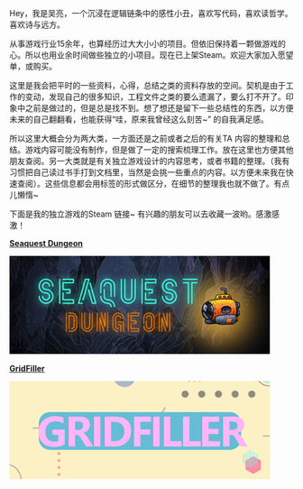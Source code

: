 Hey，我是吴亮，一个沉浸在逻辑链条中的感性小丑，喜欢写代码，喜欢读哲学。喜欢诗与远方。

从事游戏行业15余年，也算经历过大大小小的项目。但依旧保持着一颗做游戏的心。所以也用业余时间做些独立的小项目。现在已上架Steam。欢迎大家加入愿望单，或购买。

这里是我会把平时的一些资料，心得，总结之类的资料存放的空间。契机是由于工作的变动，发现自己的很多知识，工程文件之类的要么遗漏了，要么打不开了。印象中之前是做过的，但是总是找不到。想了想还是留下一些总结性的东西，以方便未来的自己翻翻看，也能获得“哇，原来我曾经这么刻苦~” 的自我满足感。

所以这里大概会分为两大类，一方面还是之前或者之后的有关TA 内容的整理和总结。游戏内容可能没有制作，但是做了一定的搜索梳理工作。放在这里也方便其他朋友查阅。另一大类就是有关独立游戏设计的内容思考，或者书籍的整理。（我有习惯把自己读过书手打到文档里，当然是会挑一些重点的内容。以方便未来我在快速查阅）。这些信息都会用标签的形式做区分，在细节的整理我也就不做了。有点儿懒惰~

下面是我的独立游戏的Steam 链接~ 有兴趣的朋友可以去收藏一波哟。感激感激！

[**Seaquest Dungeon**](https://store.steampowered.com/app/3157890/SeaQuestDungeon/)

![](/uploads/462x174-小宣传图.jpg)

[**GridFiller**](https://store.steampowered.com/app/3481670/GridFiller/)

![](/uploads/462x174-小宣传图.png)

&nbsp;

&nbsp;